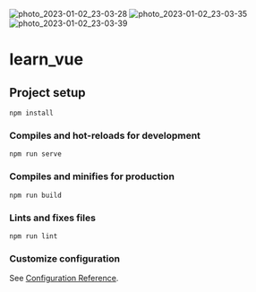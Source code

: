 


![photo_2023-01-02_23-03-28](https://user-images.githubusercontent.com/121431461/210270350-72612c97-6f15-4a81-bec4-4e7580f76336.jpg)
![photo_2023-01-02_23-03-35](https://user-images.githubusercontent.com/121431461/210270364-1dc79f8f-9d7c-4764-84b2-40d7267c1ce3.jpg)
![photo_2023-01-02_23-03-39](https://user-images.githubusercontent.com/121431461/210270355-5b716bd6-03a1-4c82-9b09-eeacbacce280.jpg)




# learn_vue

## Project setup
```
npm install
```

### Compiles and hot-reloads for development
```
npm run serve
```

### Compiles and minifies for production
```
npm run build
```

### Lints and fixes files
```
npm run lint
```

### Customize configuration
See [Configuration Reference](https://cli.vuejs.org/config/).
